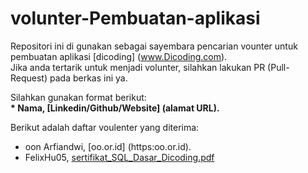 # volunter-Pembuatan-aplikasi
Repositori ini di gunakan sebagai sayembara pencarian vounter untuk pembuatan aplikasi [dicoding] (www.Dicoding.com). <br>
Jika anda tertarik untuk menjadi volunter, silahkan lakukan PR (Pull-Request) pada berkas ini ya. <br>


Silahkan gunakan format berikut: <br>
**\* Nama, [Linkedin/Github/Website] (alamat URL).**

Berikut adalah daftar voulenter yang diterima:
* oon Arfiandwi, [oo.or.id] (https:oo.or.id).
* FelixHu05, [sertifikat_SQL_Dasar_Dicoding.pdf](https://github.com/FelixHu05/volunter-Pembuatan-aplikasi/files/13292312/sertifikat_SQL_Dasar_Dicoding.pdf)
